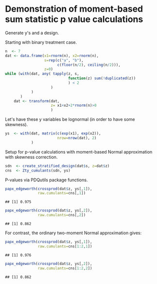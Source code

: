 # Demonstration of moment-based sum statistic p value calculations




Generate y's and a design.

Starting with binary treatment case. 


```r
n  <- 7
dat <- data.frame(x1=rnorm(n), x2=rnorm(n),
                  s=rep(c("a", "b"),
                        c(floor(n/2), ceiling(n/2))),
                  z=0)
while (with(dat, any( tapply(z, s,
                             function(z) sum(!duplicated(z))
                             ) < 2
                     )
            )
       )
    dat <- transform(dat,
                     z= x1+x2+2*rnorm(n)>0
                     )
```

Let's have these y variables be lognormal (in
order to have some skewness). 


```r
ys  <- with(dat, matrix(c(exp(x1), exp(x2)),
                        nrow=nrow(dat), 2)
            )
```

Setup for p-value calculations with moment-based
Normal approximation with skewness correction.


```r
sdn  <- create_stratified_design(dat$s, z=dat$z)
cns  <- Zty_cumulants(sdn, ys)
```

P-values via PDQutils package functions.


```r
papx_edgeworth(crossprod(dat$z, ys[,1]),
               raw.cumulants=cns[,1])
```

```
## [1] 0.975
```

```r
papx_edgeworth(crossprod(dat$z, ys[,2]),
               raw.cumulants=cns[,2])
```

```
## [1] 0.862
```

For contrast, the ordinary two-moment
Normal approximation gives:


```r
papx_edgeworth(crossprod(dat$z, ys[,1]),
               raw.cumulants=cns[1:2,1])
```

```
## [1] 0.976
```

```r
papx_edgeworth(crossprod(dat$z, ys[,2]),
               raw.cumulants=cns[1:2,2])
```

```
## [1] 0.862
```

